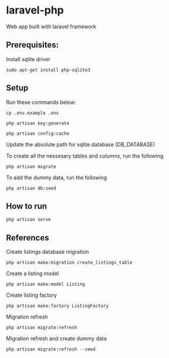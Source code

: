# laravel-php

Web app built with laravel framework

## Prerequisites:

Install sqlite driver

	sudo apt-get install php-sqlite3

## Setup

Run these commands below:

	cp .env.example .env

	php artisan key:generate

	php artisan config:cache

Update the absolute path for sqlite.database (DB_DATABASE)

To create all the nessesary tables and columns, run the following

	php artisan migrate

To add the dummy data, run the following

	php artisan db:seed

## How to run

    php artisan serve

## References

Create listings database migration

	php artisan make:migration create_listings_table

Create a listing model

	php artisan make:model Listing

Create listing factory

	php artisan make:factory ListingFactory

Migration refresh

	php artisan migrate:refresh

Migration refresh and create dummy data

	php artisan migrate:refresh --seed
